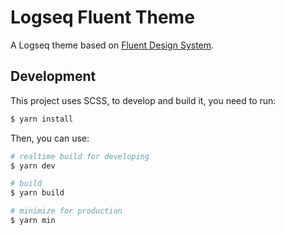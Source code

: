 # Logseq Fluent Theme

A Logseq theme based on [Fluent Design System](https://www.microsoft.com/design/fluent/).

## Development

This project uses SCSS, to develop and build it, you need to run:

```sh
$ yarn install
```

Then, you can use:

```sh
# realtime build for developing
$ yarn dev

# build
$ yarn build

# minimize for production
$ yarn min
```
